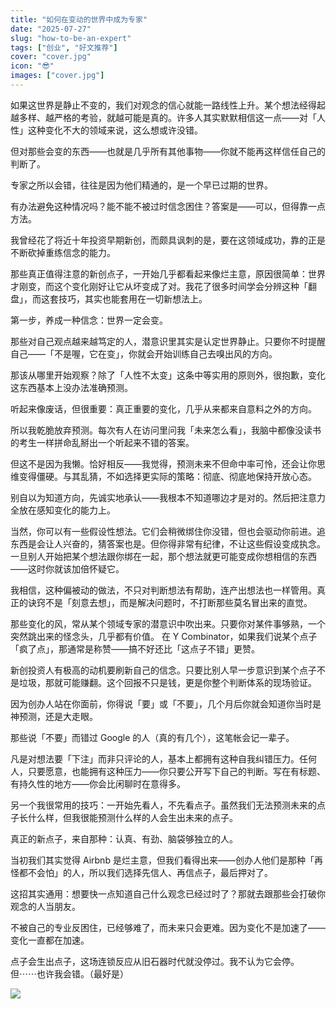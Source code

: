 ```yaml
---
title: "如何在变动的世界中成为专家"
date: "2025-07-27"
slug: "how-to-be-an-expert"
tags: ["创业", "好文推荐"]
cover: "cover.jpg"
icon: "😎"
images: ["cover.jpg"]
---
```

如果这世界是静止不变的，我们对观念的信心就能一路线性上升。某个想法经得起越多样、越严格的考验，就越可能是真的。许多人其实默默相信这一点——对「人性」这种变化不大的领域来说，这么想或许没错。



但对那些会变的东西——也就是几乎所有其他事物——你就不能再这样信任自己的判断了。



专家之所以会错，往往是因为他们精通的，是一个早已过期的世界。



有办法避免这种情况吗？能不能不被过时信念困住？答案是——可以，但得靠一点方法。



我曾经花了将近十年投资早期新创，而颇具讽刺的是，要在这领域成功，靠的正是不断砍掉重练信念的能力。



那些真正值得注意的新创点子，一开始几乎都看起来像烂主意，原因很简单：世界才刚变，而这个变化刚好让它从坏变成了对。我花了很多时间学会分辨这种「翻盘」，而这套技巧，其实也能套用在一切新想法上。



第一步，养成一种信念：世界一定会变。



那些对自己观点越来越笃定的人，潜意识里其实是认定世界静止。只要你不时提醒自己——「不是喔，它在变」，你就会开始训练自己去嗅出风的方向。



那该从哪里开始观察？除了「人性不太变」这条中等实用的原则外，很抱歉，变化这东西基本上没办法准确预测。



听起来像废话，但很重要：真正重要的变化，几乎从来都来自意料之外的方向。



所以我乾脆放弃预测。每次有人在访问里问我「未来怎么看」，我脑中都像没读书的考生一样拼命乱掰出一个听起来不错的答案。



但这不是因为我懒。恰好相反——我觉得，预测未来不但命中率可怜，还会让你思维变得僵硬。与其乱猜，不如选择更实际的策略：彻底、彻底地保持开放心态。



别自以为知道方向，先诚实地承认——我根本不知道哪边才是对的。然后把注意力全放在感知变化的能力上。



当然，你可以有一些假设性想法。它们会稍微绑住你没错，但也会驱动你前进。追东西是会让人兴奋的，猜答案也是。但你得非常有纪律，不让这些假设变成执念。
一旦别人开始把某个想法跟你绑在一起，那个想法就更可能变成你想相信的东西——这时你就该加倍怀疑它。



我相信，这种偏被动的做法，不只对判断想法有帮助，连产出想法也一样管用。真正的诀窍不是「刻意去想」，而是解决问题时，不打断那些莫名冒出来的直觉。



那些变化的风，常从某个领域专家的潜意识中吹出来。只要你对某件事够熟，一个突然跳出来的怪念头，几乎都有价值。
在 Y Combinator，如果我们说某个点子「疯了点」，那通常是称赞——搞不好还比「这点子不错」更赞。



新创投资人有极高的动机要刷新自己的信念。只要比别人早一步意识到某个点子不是垃圾，那就可能赚翻。这个回报不只是钱，更是你整个判断体系的现场验证。



因为创办人站在你面前，你得说「要」或「不要」，几个月后你就会知道你当时是神预测，还是大走眼。



那些说「不要」而错过 Google 的人（真的有几个），这笔帐会记一辈子。



凡是对想法要「下注」而非只评论的人，基本上都拥有这种自我纠错压力。任何人，只要愿意，也能拥有这种压力——你只要公开写下自己的判断。写在有标题、有持久性的地方——你会比闲聊时在意得多。



另一个我很常用的技巧：一开始先看人，不先看点子。虽然我们无法预测未来的点子长什么样，但我很能预测什么样的人会生出未来的点子。



真正的新点子，来自那种：认真、有劲、脑袋够独立的人。



当初我们其实觉得 Airbnb 是烂主意，但我们看得出来——创办人他们是那种「再怪都不会怕」的人，所以我们选择先信人、再信点子，最后押对了。



这招其实通用：想要快一点知道自己什么观念已经过时了？那就去跟那些会打破你观念的人当朋友。



不被自己的专业反困住，已经够难了，而未来只会更难。因为变化不是加速了——变化一直都在加速。



点子会生出点子，这场连锁反应从旧石器时代就没停过。我不认为它会停。
但⋯⋯也许我会错。（最好是）




![](https://prod-files-secure.s3.us-west-2.amazonaws.com/112d0858-5090-4d34-a606-b75eb8d65fd2/46476355-9cf3-4e99-9b7a-3531bc426380/1000202064.png?X-Amz-Algorithm=AWS4-HMAC-SHA256&X-Amz-Content-Sha256=UNSIGNED-PAYLOAD&X-Amz-Credential=ASIAZI2LB4666PGWCA4M%2F20250831%2Fus-west-2%2Fs3%2Faws4_request&X-Amz-Date=20250831T144306Z&X-Amz-Expires=3600&X-Amz-Security-Token=IQoJb3JpZ2luX2VjEJL%2F%2F%2F%2F%2F%2F%2F%2F%2F%2FwEaCXVzLXdlc3QtMiJHMEUCIQCpXXn%2FLNW9I%2FkY4HQiiSrCYG7rYaaooCi68wiKIm0GZgIgYA%2BNRtmvzjCJ%2FXguQks%2F9xLzc%2Bh5UaaLZMgC4IXaeZoqiAQI6%2F%2F%2F%2F%2F%2F%2F%2F%2F%2F%2FARAAGgw2Mzc0MjMxODM4MDUiDIM6LpyRyIilN94ghSrcA5zY1j2MWesd43x0THbx9JZG%2Bg%2FTs09buL%2B12hvY2m%2F834zRfk5WMy1K0UFZc7S4hZ%2FRPymBMV3rMvJT3LoohHPGT7Ps%2BxxFcL%2BViKH2NQJCqyT9Pw1RnvbUcrUf5jEv6SFiGMVRDND8iRhQNwQb7iVgl1a5Uzeaj%2FDpTk4UaQhOsVBeW%2BRxnN6z5g3JQya2bQEFh217FyCdXT9O5xqhvIvx7on%2BoG1%2BluU8S0TI05omsfSDcdF2rxxBozuELQo86ddqYYkj%2BytGYJ6pImUUNwYNoljBXDK0TeNzig%2FKdlkG8dzfDhNUk1PM4tJHwINgC2Q4kXU%2BV5yIoU0s%2BRgr0qxR0W3ONQJ4JeG1%2Fk5tgnvk2R05va1jjE7snxqcABw5C0a618NEuFy0%2F3YiqhbOoyfatEBwgRT%2B1lcjRZEJK6YFXzg%2Foiu%2FaxyuHqihlFr32OGFhxMOHrd6AzdEyAea0Ur1eBKIujIs5GMuRxZusxD0ipJsQguO4d6UmRzy9%2Bv1ZBrNHzgB%2F6T0qiEOytD4Jtu%2BqLd%2FQu5Z0EIAQtjYimcqR5oI6HBk3Ri6McsM72%2B5gL54Yv9ydAcWURwwDmyLBfWhWriDeeCQL%2FNxY8odG4HWFMY1%2BhsQL0JLACJdMMmw0MUGOqUBHeQ1jO9L4O%2B%2FMsMUkZMXhRgzvwDjiFiltbMrFb3kIkylMpltNzbEcrtKY8a3koAc9UuAAHSY6weGW9ifBQZrFTscZHGIznv83Z1EpKVumWRQl5XKfEVPik%2BLDzSp%2FfjPKaly2ifBFEJJJRiumBPmBMiktu0M76EfVSFCIrSCnONSMCaof6iDTbioa8WEWOi6omMg1l3vaOMdRvRU8kBlWplc31b9&X-Amz-Signature=17ee9025d1537b4afc3e18a3ddbddf76fd811610824f5acaaaebc8500462e126&X-Amz-SignedHeaders=host&x-amz-checksum-mode=ENABLED&x-id=GetObject)

